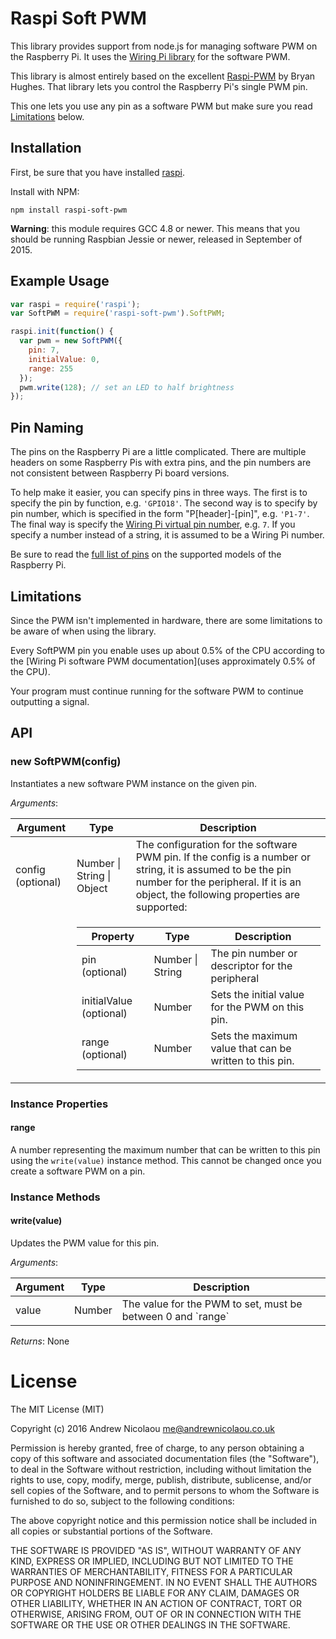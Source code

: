 Raspi Soft PWM
==============

This library provides support from node.js for managing software PWM on the Raspberry Pi. It uses the [Wiring Pi library](http://wiringpi.com/reference/software-pwm-library/) for the software PWM.

This library is almost entirely based on the excellent [Raspi-PWM](https://github.com/nebrius/raspi-pwm) by Bryan Hughes. That library lets you control the Raspberry Pi's single PWM pin.

This one lets you use any pin as a software PWM but make sure you read [Limitations](#limitations) below.

## Installation

First, be sure that you have installed [raspi](https://github.com/nebrius/raspi).

Install with NPM:

```Shell
npm install raspi-soft-pwm
```

**Warning**: this module requires GCC 4.8 or newer. This means that you should be running Raspbian Jessie or newer, released in September of 2015.

## Example Usage

```JavaScript
var raspi = require('raspi');
var SoftPWM = require('raspi-soft-pwm').SoftPWM;

raspi.init(function() {
  var pwm = new SoftPWM({
    pin: 7,
    initialValue: 0,
    range: 255
  });
  pwm.write(128); // set an LED to half brightness
});
```

## Pin Naming

The pins on the Raspberry Pi are a little complicated. There are multiple headers on some Raspberry Pis with extra pins, and the pin numbers are not consistent between Raspberry Pi board versions.

To help make it easier, you can specify pins in three ways. The first is to specify the pin by function, e.g. ```'GPIO18'```. The second way is to specify by pin number, which is specified in the form "P[header]-[pin]", e.g. ```'P1-7'```. The final way is specify the [Wiring Pi virtual pin number](http://wiringpi.com/pins/), e.g. ```7```. If you specify a number instead of a string, it is assumed to be a Wiring Pi number.

Be sure to read the [full list of pins](https://github.com/nebrius/raspi-io/wiki/Pin-Information) on the supported models of the Raspberry Pi.

## Limitations

Since the PWM isn't implemented in hardware, there are some limitations to be aware of when using the library.

Every SoftPWM pin you enable uses up about 0.5% of the CPU according to the [Wiring Pi software PWM documentation](uses approximately 0.5% of the CPU).

Your program must continue running for the software PWM to continue outputting a signal.

## API

### new SoftPWM(config)

Instantiates a new software PWM instance on the given pin.

_Arguments_:

<table>
  <thead>
    <tr>
      <th>Argument</th>
      <th>Type</th>
      <th>Description</th>
    </tr>
  </thead>
  <tr>
    <td>config (optional)</td>
    <td>Number | String | Object</td>
    <td>The configuration for the software PWM pin. If the config is a number or string, it is assumed to be the pin number for the peripheral. If it is an object, the following properties are supported:</td>
  </tr>
  <tr>
    <td></td>
    <td colspan="2">
      <table>
        <thead>
          <tr>
            <th>Property</th>
            <th>Type</th>
            <th>Description</th>
          </tr>
        </thead>
        <tr>
          <td>pin (optional)</td>
          <td>Number | String</td>
          <td>The pin number or descriptor for the peripheral</td>
        </tr>
        <tr>
          <td>initialValue (optional)</td>
          <td>Number</td>
          <td>Sets the initial value for the PWM on this pin.</td>
        </tr>
        <tr>
          <td>range (optional)</td>
          <td>Number</td>
          <td>Sets the maximum value that can be written to this pin.</td>
        </tr>
      </table>
    </td>
  </tr>
</table>

### Instance Properties

#### range

A number representing the maximum number that can be written to this pin using the `write(value)` instance method. This cannot be changed once you create a software PWM on a pin.


### Instance Methods

#### write(value)

Updates the PWM value for this pin.

_Arguments_:

<table>
  <thead>
    <tr>
      <th>Argument</th>
      <th>Type</th>
      <th>Description</th>
    </tr>
  </thead>
  <tr>
    <td>value</td>
    <td>Number</td>
    <td>The value for the PWM to set, must be between 0 and `range`</td>
  </tr>
</table>

_Returns_: None


License
=======

The MIT License (MIT)

Copyright (c) 2016 Andrew Nicolaou <me@andrewnicolaou.co.uk>

Permission is hereby granted, free of charge, to any person obtaining a copy
of this software and associated documentation files (the "Software"), to deal
in the Software without restriction, including without limitation the rights
to use, copy, modify, merge, publish, distribute, sublicense, and/or sell
copies of the Software, and to permit persons to whom the Software is
furnished to do so, subject to the following conditions:

The above copyright notice and this permission notice shall be included in
all copies or substantial portions of the Software.

THE SOFTWARE IS PROVIDED "AS IS", WITHOUT WARRANTY OF ANY KIND, EXPRESS OR
IMPLIED, INCLUDING BUT NOT LIMITED TO THE WARRANTIES OF MERCHANTABILITY,
FITNESS FOR A PARTICULAR PURPOSE AND NONINFRINGEMENT. IN NO EVENT SHALL THE
AUTHORS OR COPYRIGHT HOLDERS BE LIABLE FOR ANY CLAIM, DAMAGES OR OTHER
LIABILITY, WHETHER IN AN ACTION OF CONTRACT, TORT OR OTHERWISE, ARISING FROM,
OUT OF OR IN CONNECTION WITH THE SOFTWARE OR THE USE OR OTHER DEALINGS IN
THE SOFTWARE.
